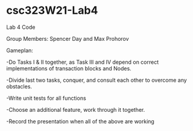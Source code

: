 # csc323W21-Lab4
Lab 4 Code

Group Members: Spencer Day and Max Prohorov

Gameplan: 

-Do Tasks I & II together, as Task III and IV depend on correct implementations of transaction blocks and Nodes.

-Divide last two tasks, conquer, and consult each other to overcome any obstacles.

-Write unit tests for all functions

-Choose an additional feature, work through it together.

-Record the presentation when all of the above are working
